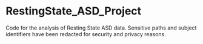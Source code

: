 # RestingState_ASD_Project
Code for the analysis of Resting State ASD data. Sensitive paths and subject identifiers have been redacted for security and privacy reasons. 
